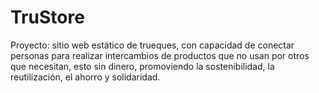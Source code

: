 # TruStore

Proyecto: sitio web estático de trueques, con capacidad de conectar personas para realizar intercambios de productos que no usan por otros que necesitan, esto sin dinero, promoviendo la sostenibilidad, la reutilización, el ahorro y solidaridad.
